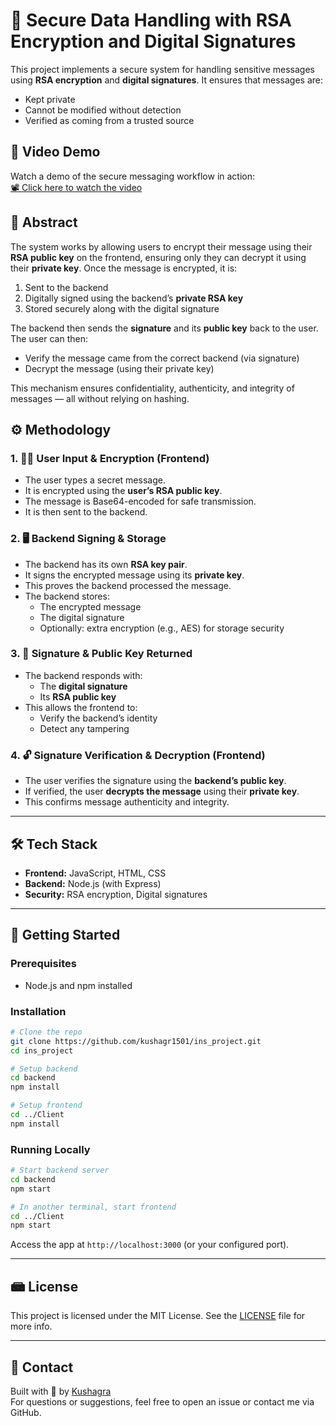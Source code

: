 # 🔐  Secure Data Handling with RSA Encryption and Digital Signatures

This project implements a secure system for handling sensitive messages using **RSA encryption** and **digital signatures**. It ensures that messages are:

- Kept private
- Cannot be modified without detection
- Verified as coming from a trusted source

## 🎥 Video Demo

Watch a demo of the secure messaging workflow in action:  
[📽️ Click here to watch the video](https://drive.google.com/drive/folders/1Dn5laNc4_6VEFF1L1kXEOW2aqXsjhJ86?usp=sharing)


## 📌 Abstract

The system works by allowing users to encrypt their message using their **RSA public key** on the frontend, ensuring only they can decrypt it using their **private key**. Once the message is encrypted, it is:

1. Sent to the backend
2. Digitally signed using the backend’s **private RSA key**
3. Stored securely along with the digital signature

The backend then sends the **signature** and its **public key** back to the user. The user can then:

- Verify the message came from the correct backend (via signature)
- Decrypt the message (using their private key)

This mechanism ensures confidentiality, authenticity, and integrity of messages — all without relying on hashing.

## ⚙️ Methodology

### 1. 🧑‍💻 User Input & Encryption (Frontend)
- The user types a secret message.
- It is encrypted using the **user’s RSA public key**.
- The message is Base64-encoded for safe transmission.
- It is then sent to the backend.

### 2. 🖥️ Backend Signing & Storage
- The backend has its own **RSA key pair**.
- It signs the encrypted message using its **private key**.
- This proves the backend processed the message.
- The backend stores:
  - The encrypted message
  - The digital signature
  - Optionally: extra encryption (e.g., AES) for storage security

### 3. 🔄 Signature & Public Key Returned
- The backend responds with:
  - The **digital signature**
  - Its **RSA public key**
- This allows the frontend to:
  - Verify the backend’s identity
  - Detect any tampering

### 4. 🔓 Signature Verification & Decryption (Frontend)
- The user verifies the signature using the **backend’s public key**.
- If verified, the user **decrypts the message** using their **private key**.
- This confirms message authenticity and integrity.

---

## 🛠️ Tech Stack

- **Frontend:** JavaScript, HTML, CSS
- **Backend:** Node.js (with Express)
- **Security:** RSA encryption, Digital signatures
---

## 📅 Getting Started

### Prerequisites
- Node.js and npm installed

### Installation

```bash
# Clone the repo
git clone https://github.com/kushagr1501/ins_project.git
cd ins_project

# Setup backend
cd backend
npm install

# Setup frontend
cd ../Client
npm install
```

### Running Locally

```bash
# Start backend server
cd backend
npm start

# In another terminal, start frontend
cd ../Client
npm start
```

Access the app at `http://localhost:3000` (or your configured port).

---


## 📾 License

This project is licensed under the MIT License. See the [LICENSE](LICENSE) file for more info.

---

## 📧 Contact

Built with 💙 by [Kushagra](https://github.com/kushagr1501)  
For questions or suggestions, feel free to open an issue or contact me via GitHub.

